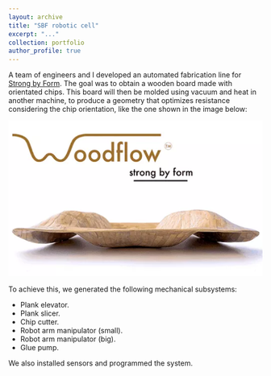 ```yaml
---
layout: archive
title: "SBF robotic cell"
excerpt: "..."
collection: portfolio
author_profile: true
---
```


A team of engineers and I developed an automated fabrication line for [Strong by Form](https://strongbyform.com/). The goal was to obtain a wooden board made with orientated chips. This board will then be molded using vacuum and heat in another machine, to produce a geometry that optimizes resistance considering the chip orientation, like the one shown in the image below:

<img src="/images/gudflo.png" width="750">

To achieve this, we generated the following mechanical subsystems:

- Plank elevator.
- Plank slicer.
- Chip cutter.
- Robot arm manipulator (small).
- Robot arm manipulator (big).
- Glue pump.

We also installed sensors and programmed the system.







